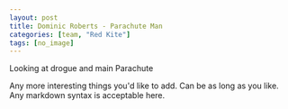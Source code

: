 ```yaml
---
layout: post
title: Dominic Roberts - Parachute Man
categories: [team, "Red Kite"]
tags: [no_image]
---
```


Looking at drogue and main Parachute

Any more interesting things you'd like to add. Can be as long as you like. Any markdown syntax is acceptable here.
